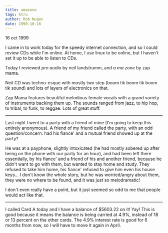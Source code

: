 ```yaml
---
title: amazone
tags: ktru
author: Rob Nugen
date: 1999-10-16
---
```


<p class=date>16 oct 1999</p>

<p>I came in to work today for the speedy internet connection, and so I could review CDs while I'm online.  At home, I use linux to be online, but I haven't set it up to be able to listen to CDs.

<p>Today I reviewed <i>pro audio</i> by neil landstrumm, and <i>a ma zone</i> by zap mama.

<p>Neil CD was techno-esque with mostly two step (boom tik boom tik boom tik sound) and lots of layers of electronics on that.

<p>Zap Mama features beautiful melodious female vocals with a grand variety of instruments backing them up.  The sounds ranged from jazz, to hip hop, to tribal, to funk, to reggae.  Lots of great stuff.

<p><hr>

<p>Last night I went to a party with a friend of mine (I'm going to keep this entirely anonymous).  A friend of my friend called the party, with an odd question/concern: had his fiance' and a mutual friend showed up at the party?

<p>He was at a payphone, slightly intoxicated (he had mostly sobered up after being on the phone with our party for an hour), and had been left there essentially, by his fiance' and a friend of his and another friend, because he didn't want to go with them, but wanted to stay home and study.  They refused to take him home, his fiance' refused to give him even his house keys... I don't know the whole story, but he was worried/angry about them, they were no where to be found, and it was just so melodramatic!

<p>I don't even really have a point, but it just seemed so odd to me that people would act like that.

<p><hr>

<p>I called Card A today and I have a balance of $5603.22 on it!  Yay!  This is good because it means the balance is being carried at 4.9%, instead of 18 or 13 percent on the other cards.  The 4.9% interest rate is good for 6 months from now, so I will have to move it again in April.

